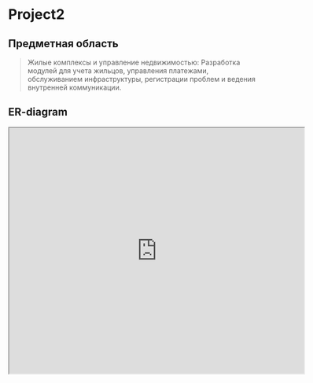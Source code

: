 # Project2

## Предметная область

> Жилые комплексы и управление недвижимостью: Разработка модулей для учета жильцов, управления платежами, обслуживанием инфраструктуры, регистрации проблем и ведения внутренней коммуникации.

## ER-diagram

<iframe width="600" height="500" src='https://dbdiagram.io/embed/65372768ffbf5169f04dbb16'> </iframe>